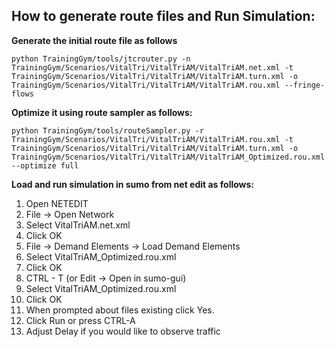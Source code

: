 ## How to generate route files and Run Simulation:

**Generate the initial route file as follows**

```
python TrainingGym/tools/jtcrouter.py -n TrainingGym/Scenarios/VitalTri/VitalTriAM/VitalTriAM.net.xml -t TrainingGym/Scenarios/VitalTri/VitalTriAM/VitalTriAM.turn.xml -o TrainingGym/Scenarios/VitalTri/VitalTriAM/VitalTriAM.rou.xml --fringe-flows
```

**Optimize it using route sampler as follows:**

```
python TrainingGym/tools/routeSampler.py -r TrainingGym/Scenarios/VitalTri/VitalTriAM/VitalTriAM.rou.xml -t TrainingGym/Scenarios/VitalTri/VitalTriAM/VitalTriAM.turn.xml -o TrainingGym/Scenarios/VitalTri/VitalTriAM/VitalTriAM_Optimized.rou.xml --optimize full
```

**Load and run simulation in sumo from net edit as follows:**

1. Open NETEDIT
2. File -> Open Network
3. Select VitalTriAM.net.xml
4. Click OK
5. File -> Demand Elements -> Load Demand Elements
6. Select VitalTriAM_Optimized.rou.xml
7. Click OK
8. CTRL - T (or Edit -> Open in sumo-gui)
9. Select VitalTriAM_Optimized.rou.xml
10. Click OK
11. When prompted about files existing click Yes.
12. Click Run or press CTRL-A
13. Adjust Delay if you would like to observe traffic

